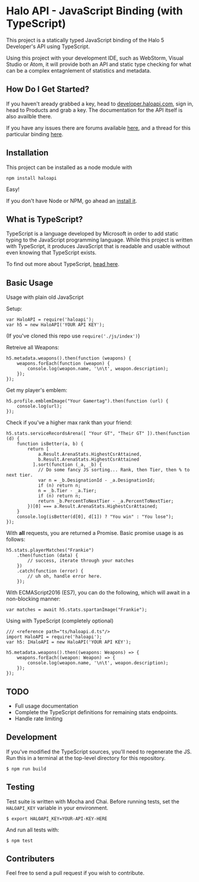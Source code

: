 # Halo API - JavaScript Binding (with TypeScript)

This project is a statically typed JavaScript binding of the Halo 5 Developer's API using TypeScript.

Using this project with your development IDE, such as WebStorm, Visual Studio or Atom, it will provide both an API and static type checking for what can be a complex entagnlement of statistics and metadata.

## How Do I Get Started?

If you haven't aready grabbed a key, head to [developer.haloapi.com](https://developer.haloapi.com/), sign in, head to Products and grab a key. The documentation for the API itself is also availble there. 

If you have any issues there are forums available [here](https://www.halowaypoint.com/en-us/forums/01b3ca58f06c4bd4ad074d8794d2cf86/topics), and a thread for this particular binding [here](https://www.halowaypoint.com/en-us/forums/01b3ca58f06c4bd4ad074d8794d2cf86/topics/binding-javascript-node-js-module/bc2b9b9a-cef3-4394-b56e-523eb68aa9e6/posts).

## Installation 

This project can be installed as a node module with

    npm install haloapi

Easy!

If you don't have Node or NPM, go ahead an [install it](https://nodejs.org/en/download/).

## What is TypeScript?

TypeScript is a language developed by Microsoft in order to add static typing to the JavaScript programming language. While this project is written with TypeScript, it produces JavaScript that is readable and usable without even knowing that TypeScript exists.

To find out more about TypeScript, [head here](http://www.typescriptlang.org/).

## Basic Usage

Usage with plain old JavaScript

Setup:

    var HaloAPI = require('haloapi'); 
    var h5 = new HaloAPI('YOUR API KEY');

(If you've cloned this repo use `require('./js/index')`)

Retreive all Weapons:

    h5.metadata.weapons().then(function (weapons) {
        weapons.forEach(function (weapon) {
            console.log(weapon.name, '\n\t', weapon.description);
        });
    });

Get my player's emblem:

    h5.profile.emblemImage("Your Gamertag").then(function (url) { 
        console.log(url); 
    });

Check if you've a higher max rank than your friend:

    h5.stats.serviceRecordsArena([ "Your GT", "Their GT" ]).then(function (d) {  
        function isBetter(a, b) {
            return [
                a.Result.ArenaStats.HighestCsrAttained, 
                b.Result.ArenaStats.HighestCsrAttained
              ].sort(function (_a, _b) {
                // Do some fancy JS sorting... Rank, then Tier, then % to next tier.
                var n = _b.DesignationId - _a.DesignationId;
                if (n) return n;
                n = _b.Tier - _a.Tier;
                if (n) return n;
                return _b.PercentToNextTier - _a.PercentToNextTier;
            })[0] === a.Result.ArenaStats.HighestCsrAttained;
        }
        console.log(isBetter(d[0], d[1]) ? "You win" : "You lose");
    });

With **all** requests, you are returned a Promise. Basic promise usage is as follows:

    h5.stats.playerMatches("Frankie")
        .then(function (data) {
            // success, iterate through your matches
        })
        .catch(function (error) {  
            // uh oh, handle error here.
        });

With ECMAScript2016 (ES7), you can do the following, which will await in a non-blocking manner:

    var matches = await h5.stats.spartanImage("Frankie");    

Using with TypeScript (completely optional)
    
    /// <reference path="ts/haloapi.d.ts"/>
    import HaloAPI = require('haloapi');
    var h5: IHaloAPI = new HaloAPI('YOUR API KEY');

    h5.metadata.weapons().then((weapons: Weapons) => {
        weapons.forEach((weapon: Weapon) => {
            console.log(weapon.name, '\n\t', weapon.description);
        });
    });

## TODO

- Full usage documentation
- Complete the TypeScript definitions for remaining stats endpoints.
- Handle rate limiting

## Development

If you've modified the TypeScript sources, you'll need to regenerate the JS. Run this in a terminal at the top-level directory for this repository.

    $ npm run build  

## Testing

Test suite is written with Mocha and Chai. Before running tests, set the `HALOAPI_KEY` variable in your environment.

    $ export HALOAPI_KEY=YOUR-API-KEY-HERE

And run all tests with:

    $ npm test 

## Contributers

Feel free to send a pull request if you wish to contribute.
